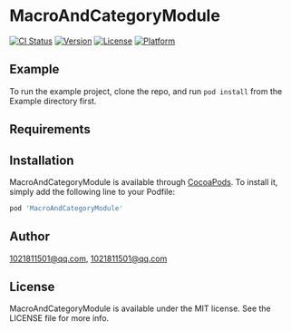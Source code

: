 # MacroAndCategoryModule

[![CI Status](https://img.shields.io/travis/1021811501@qq.com/MacroAndCategoryModule.svg?style=flat)](https://travis-ci.org/1021811501@qq.com/MacroAndCategoryModule)
[![Version](https://img.shields.io/cocoapods/v/MacroAndCategoryModule.svg?style=flat)](https://cocoapods.org/pods/MacroAndCategoryModule)
[![License](https://img.shields.io/cocoapods/l/MacroAndCategoryModule.svg?style=flat)](https://cocoapods.org/pods/MacroAndCategoryModule)
[![Platform](https://img.shields.io/cocoapods/p/MacroAndCategoryModule.svg?style=flat)](https://cocoapods.org/pods/MacroAndCategoryModule)

## Example

To run the example project, clone the repo, and run `pod install` from the Example directory first.

## Requirements

## Installation

MacroAndCategoryModule is available through [CocoaPods](https://cocoapods.org). To install
it, simply add the following line to your Podfile:

```ruby
pod 'MacroAndCategoryModule'
```

## Author

1021811501@qq.com, 1021811501@qq.com

## License

MacroAndCategoryModule is available under the MIT license. See the LICENSE file for more info.
